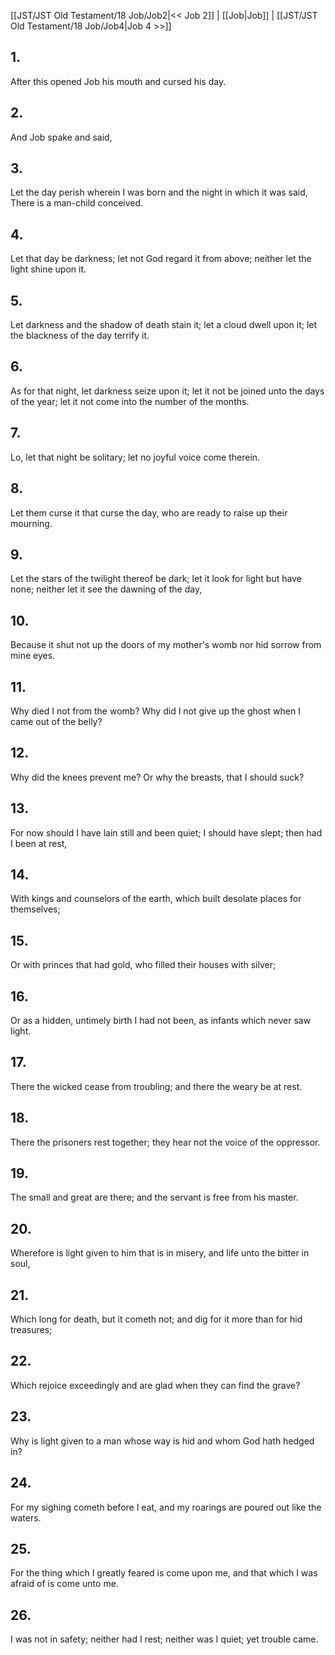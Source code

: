 [[JST/JST Old Testament/18 Job/Job2|<< Job 2]] | [[Job|Job]] | [[JST/JST Old Testament/18 Job/Job4|Job 4 >>]]
## 1.
After this opened Job his mouth and cursed his day.
## 2.
And Job spake and said,
## 3.
Let the day perish wherein I was born and the night in which it was said, There is a man-child conceived.
## 4.
Let that day be darkness; let not God regard it from above; neither let the light shine upon it.
## 5.
Let darkness and the shadow of death stain it; let a cloud dwell upon it; let the blackness of the day terrify it.
## 6.
As for that night, let darkness seize upon it; let it not be joined unto the days of the year; let it not come into the number of the months.
## 7.
Lo, let that night be solitary; let no joyful voice come therein.
## 8.
Let them curse it that curse the day, who are ready to raise up their mourning.
## 9.
Let the stars of the twilight thereof be dark; let it look for light but have none; neither let it see the dawning of the day,
## 10.
Because it shut not up the doors of my mother\'s womb nor hid sorrow from mine eyes.
## 11.
Why died I not from the womb? Why did I not give up the ghost when I came out of the belly?
## 12.
Why did the knees prevent me? Or why the breasts, that I should suck?
## 13.
For now should I have lain still and been quiet; I should have slept; then had I been at rest,
## 14.
With kings and counselors of the earth, which built desolate places for themselves;
## 15.
Or with princes that had gold, who filled their houses with silver;
## 16.
Or as a hidden, untimely birth I had not been, as infants which never saw light.
## 17.
There the wicked cease from troubling; and there the weary be at rest.
## 18.
There the prisoners rest together; they hear not the voice of the oppressor.
## 19.
The small and great are there; and the servant is free from his master.
## 20.
Wherefore is light given to him that is in misery, and life unto the bitter in soul,
## 21.
Which long for death, but it cometh not; and dig for it more than for hid treasures;
## 22.
Which rejoice exceedingly and are glad when they can find the grave?
## 23.
Why is light given to a man whose way is hid and whom God hath hedged in?
## 24.
For my sighing cometh before I eat, and my roarings are poured out like the waters.
## 25.
For the thing which I greatly feared is come upon me, and that which I was afraid of is come unto me.
## 26.
I was not in safety; neither had I rest; neither was I quiet; yet trouble came.

